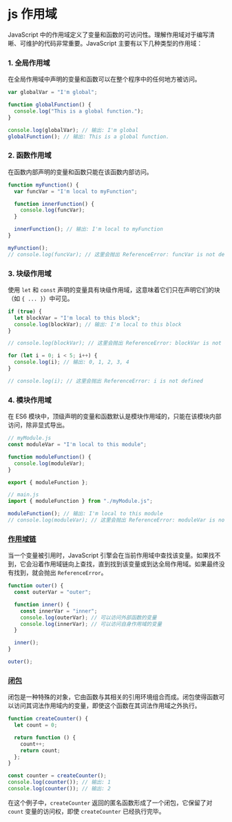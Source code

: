 # js 作用域

JavaScript 中的作用域定义了变量和函数的可访问性。理解作用域对于编写清晰、可维护的代码非常重要。JavaScript 主要有以下几种类型的作用域：

### 1. 全局作用域

在全局作用域中声明的变量和函数可以在整个程序中的任何地方被访问。

```javascript
var globalVar = "I'm global";

function globalFunction() {
  console.log("This is a global function.");
}

console.log(globalVar); // 输出: I'm global
globalFunction(); // 输出: This is a global function.
```

### 2. 函数作用域

在函数内部声明的变量和函数只能在该函数内部访问。

```javascript
function myFunction() {
  var funcVar = "I'm local to myFunction";

  function innerFunction() {
    console.log(funcVar);
  }

  innerFunction(); // 输出: I'm local to myFunction
}

myFunction();
// console.log(funcVar); // 这里会抛出 ReferenceError: funcVar is not defined
```

### 3. 块级作用域

使用 `let` 和 `const` 声明的变量具有块级作用域，这意味着它们只在声明它们的块（如 `{ ... }`）中可见。

```javascript
if (true) {
  let blockVar = "I'm local to this block";
  console.log(blockVar); // 输出: I'm local to this block
}

// console.log(blockVar); // 这里会抛出 ReferenceError: blockVar is not defined

for (let i = 0; i < 5; i++) {
  console.log(i); // 输出: 0, 1, 2, 3, 4
}

// console.log(i); // 这里会抛出 ReferenceError: i is not defined
```

### 4. 模块作用域

在 ES6 模块中，顶级声明的变量和函数默认是模块作用域的，只能在该模块内部访问，除非显式导出。

```javascript
// myModule.js
const moduleVar = "I'm local to this module";

function moduleFunction() {
  console.log(moduleVar);
}

export { moduleFunction };

// main.js
import { moduleFunction } from "./myModule.js";

moduleFunction(); // 输出: I'm local to this module
// console.log(moduleVar); // 这里会抛出 ReferenceError: moduleVar is not defined
```

### [作用域链](./作用域链.md)

当一个变量被引用时，JavaScript 引擎会在当前作用域中查找该变量。如果找不到，它会沿着作用域链向上查找，直到找到该变量或到达全局作用域。如果最终没有找到，就会抛出 `ReferenceError`。

```javascript
function outer() {
  const outerVar = "outer";

  function inner() {
    const innerVar = "inner";
    console.log(outerVar); // 可以访问外部函数的变量
    console.log(innerVar); // 可以访问自身作用域的变量
  }

  inner();
}

outer();
```

### [闭包](./闭包.md)

闭包是一种特殊的对象，它由函数与其相关的引用环境组合而成。闭包使得函数可以访问其词法作用域内的变量，即使这个函数在其词法作用域之外执行。

```javascript
function createCounter() {
  let count = 0;

  return function () {
    count++;
    return count;
  };
}

const counter = createCounter();
console.log(counter()); // 输出: 1
console.log(counter()); // 输出: 2
```

在这个例子中，`createCounter` 返回的匿名函数形成了一个闭包，它保留了对 `count` 变量的访问权，即使 `createCounter` 已经执行完毕。
